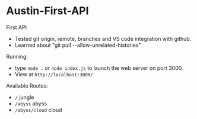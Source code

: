 # Austin-First-API

First API

- Tested git origin, remote, branches and VS code integration with github.
- Learned about "git pull --allow-unrelated-histories"

Running:

- type `node .` or `node index.js` to launch the web server on port 3000.
- View at `http://localhost:3000/`

Available Routes:

- `/` jungle
- `/abyss` abyss
- `/abyss/cloud` cloud
